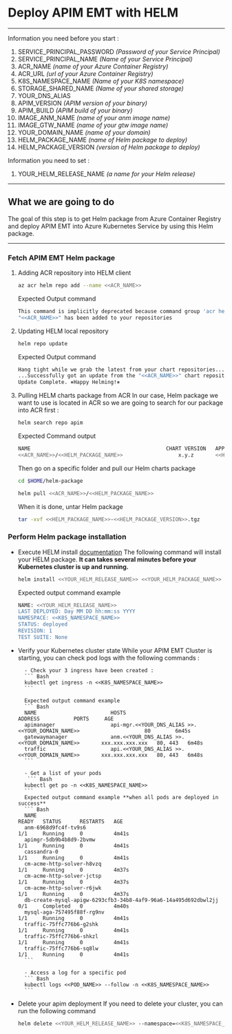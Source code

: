 # Deploy APIM EMT with HELM
*********************

Information you need before you start : 
1. SERVICE_PRINCIPAL_PASSWORD   *(Password of your Service Principal)* 
2. SERVICE_PRINCIPAL_NAME       *(Name of your Service Principal)*
3. ACR_NAME                     *(name of your Azure Container Registry)*
4. ACR_URL                      *(url of your Azure Container Registry)*
5. K8S_NAMESPACE_NAME           *(Name of your K8S namespace)*
6. STORAGE_SHARED_NAME          *(Name of your shared storage)*
7. YOUR_DNS_ALIAS               
8. APIM_VERSION                 *(APIM version of your binary)*
9. APIM_BUILD                   *(APIM build of your binary)*
10. IMAGE_ANM_NAME              *(name of your anm image name)*
11. IMAGE_GTW_NAME              *(name of your gtw image name)*
12. YOUR_DOMAIN_NAME            *(name of your domain)*
13. HELM_PACKAGE_NAME           *(name of Helm package to deploy)*
14. HELM_PACKAGE_VERSION        *(version of Helm package to deploy)*

Information you need to set :
1. YOUR_HELM_RELEASE_NAME        *(a name for your Helm release)*


*********************

## What we are going to do
The goal of this step is to get Helm package from Azure Container Registry and deploy APIM EMT into Azure Kubernetes Service by using this Helm package.

*********************

### Fetch APIM EMT Helm package

1. Adding ACR repository into HELM client
    ``` Bash
    az acr helm repo add --name <<ACR_NAME>>
    ```
    Expected Output command
     ``` Bash
    This command is implicitly deprecated because command group 'acr helm' is deprecated and will be removed in a future release. Use 'helm v3' instead.
    "<<ACR_NAME>>" has been added to your repositories
     ```
    
2. Updating HELM local repository

     ``` Bash
    helm repo update
    ```

    Expected Output command
     ``` Bash
    Hang tight while we grab the latest from your chart repositories...
    ...Successfully got an update from the "<<ACR_NAME>>" chart repository
    Update Complete. ⎈Happy Helming!⎈
     ```


3. Pulling HELM charts package from ACR
    In our case, Helm package we want to use is located in ACR so we are going to search for our package into ACR first :
    ``` Bash
    helm search repo apim
    ```
    Expected Command output 
    ``` Bash
    NAME                                            CHART VERSION   APP VERSION                 DESCRIPTION
    <<ACR_NAME>>/<<HELM_PACKAGE_NAME>>                  x.y.z       <<HELM_PACKAGE_VERSION>>          Package for ...
    ```
    
    Then go on a specific folder and pull our Helm charts package
    ``` Bash
    cd $HOME/helm-package

    helm pull <<ACR_NAME>>/<<HELM_PACKAGE_NAME>>
    ```

    When it is done, untar Helm package
    ``` Bash
    tar -xvf <<HELM_PACKAGE_NAME>>-<<HELM_PACKAGE_VERSION>>.tgz
    ```
    
### Perform Helm package installation
- Execute HELM install [documentation](https://helm.sh/docs/helm/helm_install/)
    The following command will install your HELM package.
    **It can takes several minutes before your Kubernetes cluster is up and running.**

    ``` Bash
   helm install <<YOUR_HELM_RELEASE_NAME>> <<YOUR_HELM_PACKAGE_NAME>> --namespace=<<K8S_NAMESPACE_NAME>> --set global.domainName=<<YOUR_DNS_ALIAS>>.<<YOUR_DOMAIN_NAME>>,global.apimVersion=<<APIM_VERSION>>.<<APIM_BUILD>>,global.namespace=<<K8S_NAMESPACE_NAME>>,global.createSecrets=false,global.dockerRegistry.url=<<ACR_URL>>,anm.buildTag=<<APIM_VERSION>>.<<APIM_BUILD>,anm.imageName=<<IMAGE_ANM_NAME>>,apimgr.buildTag=<<APIM_VERSION>>.<<APIM_BUILD>>,apimgr.imageName=<<IMAGE_GTW_NAME>>,apitraffic.buildTag=<<APIM_VERSION>>.<<APIM_BUILD>>,apitraffic.imageName=<<IMAGE_GTW_NAME>>,apitraffic.share.name=<<STORAGE_SHARED_NAME>> --atomic --wait --timeout 15m0s
    ```

    Expected output command example
    ``` Bash
    NAME: <<YOUR_HELM_RELEASE_NAME>>
    LAST DEPLOYED: Day MM DD hh:mm:ss YYYY
    NAMESPACE: <<K8S_NAMESPACE_NAME>>
    STATUS: deployed
    REVISION: 1
    TEST SUITE: None
    ```

- Verify your Kubernetes cluster state
    While your APIM EMT Cluster is starting, you can check pod logs with the following commands :
    
        - Check your 3 ingress have been created :
        ``` Bash
        kubectl get ingress -n <<K8S_NAMESPACE_NAME>>
        ```
    
        Expected output command example
        ``` Bash
        NAME                        HOSTS                                                 ADDRESS           PORTS     AGE
        apimanager                  api-mgr.<<YOUR_DNS_ALIAS >>.<<YOUR_DOMAIN_NAME>>                     80        6m45s
        gatewaymanager              anm.<<YOUR_DNS_ALIAS >>.<<YOUR_DOMAIN_NAME>>       xxx.xxx.xxx.xxx   80, 443   6m48s
        traffic                     api.<<YOUR_DNS_ALIAS >>.<<YOUR_DOMAIN_NAME>>       xxx.xxx.xxx.xxx   80, 443   6m48s
        ```
        
        - Get a list of your pods
         ``` Bash
        kubectl get po -n <<K8S_NAMESPACE_NAME>>
        ```
        Expected output command example **when all pods are deployed in success**
        ``` Bash
        NAME                                                              READY   STATUS      RESTARTS   AGE
        anm-6968d9fc4f-tv9s6                                              1/1     Running     0          4m41s
        apimgr-5db9b4b8d9-2bvmw                                           1/1     Running     0          4m41s
        cassandra-0                                                       1/1     Running     0          4m41s
        cm-acme-http-solver-h8vzq                                         1/1     Running     0          4m37s
        cm-acme-http-solver-jctsp                                         1/1     Running     0          4m37s
        cm-acme-http-solver-r6jwk                                         1/1     Running     0          4m37s
        db-create-mysql-apigw-6293cfb3-34b8-4af9-96a6-14a495d692dbwl2jj   0/1     Completed   0          4m40s
        mysql-aga-757495f88f-rg9nv                                        1/1     Running     0          4m41s
        traffic-75ffc776b6-g2shk                                          1/1     Running     0          4m41s
        traffic-75ffc776b6-shkzl                                          1/1     Running     0          4m41s
        traffic-75ffc776b6-sq8lw                                          1/1     Running     0          4m41s
        ```

        - Access a log for a specific pod
        ``` Bash
        kubectl logs <<POD_NAME>> --follow -n <<K8S_NAMESPACE_NAME>> 
        ```
    
- Delete your apim deployment
    If you need to delete your cluster, you can run the following command
    ``` Bash
    helm delete <<YOUR_HELM_RELEASE_NAME>> --namespace=<<K8S_NAMESPACE_NAME>>
    ```